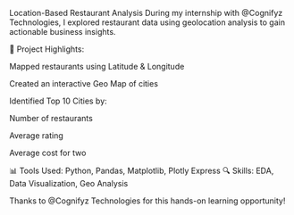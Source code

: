Location-Based Restaurant Analysis
During my internship with @Cognifyz Technologies, I explored restaurant data using geolocation analysis to gain actionable business insights.

📍 Project Highlights:

Mapped restaurants using Latitude & Longitude

Created an interactive Geo Map of cities

Identified Top 10 Cities by:

Number of restaurants

Average rating

Average cost for two

📊 Tools Used: Python, Pandas, Matplotlib, Plotly Express
🔍 Skills: EDA, Data Visualization, Geo Analysis

Thanks to @Cognifyz Technologies for this hands-on learning opportunity!
